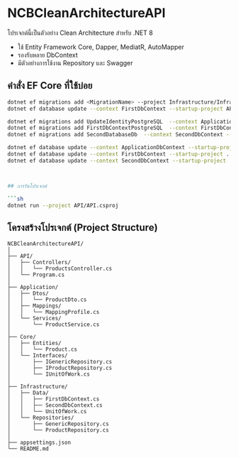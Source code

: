# NCBCleanArchitectureAPI

โปรเจกต์นี้เป็นตัวอย่าง Clean Architecture สำหรับ .NET 8  
- ใช้ Entity Framework Core, Dapper, MediatR, AutoMapper  
- รองรับหลาย DbContext  
- มีตัวอย่างการใช้งาน Repository และ Swagger

## คำสั่ง EF Core ที่ใช้บ่อย

```sh
dotnet ef migrations add <MigrationName> --project Infrastructure/Infrastructure.csproj --startup-project API/API.csproj --context FirstDbContext
dotnet ef database update --context FirstDbContext --startup-project API/API.csproj

dotnet ef migrations add UpdateIdentityPostgreSQL  --context ApplicationDbContext --startup-project ../API/ABC.API.csproj
dotnet ef migrations add FirstDbContextPostgreSQL  --context FirstDbContext --startup-project ../API/ABC.API.csproj
dotnet ef migrations add SecondDatabaseDb  --context SecondDbContext --startup-project ../API/ABC.API.csproj

dotnet ef database update --context ApplicationDbContext --startup-project ../API/ABC.API.csproj
dotnet ef database update --context FirstDbContext --startup-project ../API/ABC.API.csproj
dotnet ef database update --context SecondDbContext --startup-project ../API/ABC.API.csproj



## การรันโปรเจกต์

```sh
dotnet run --project API/API.csproj
```

<!-- โครงสร้างโปรเจกต์ (Project Structure) ที่เหมาะสมสำหรับ Clean Architecture -->
## โครงสร้างโปรเจกต์ (Project Structure)

```
NCBCleanArchitectureAPI/
│
├── API/
│   ├── Controllers/
│   │   └── ProductsController.cs
│   └── Program.cs
│
├── Application/
│   ├── Dtos/
│   │   └── ProductDto.cs
│   ├── Mappings/
│   │   └── MappingProfile.cs
│   └── Services/
│       └── ProductService.cs
│
├── Core/
│   ├── Entities/
│   │   └── Product.cs
│   └── Interfaces/
│       ├── IGenericRepository.cs
│       ├── IProductRepository.cs
│       └── IUnitOfWork.cs
│
├── Infrastructure/
│   ├── Data/
│   │   ├── FirstDbContext.cs
│   │   ├── SecondDbContext.cs
│   │   └── UnitOfWork.cs
│   └── Repositories/
│       ├── GenericRepository.cs
│       └── ProductRepository.cs
│
├── appsettings.json
└── README.md
```